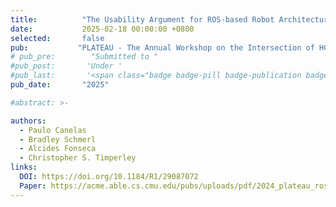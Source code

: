 ```yaml
---
title:          "The Usability Argument for ROS-based Robot Architectural Description Languages"
date:           2025-02-18 00:00:00 +0800
selected:       false
pub:           "PLATEAU - The Annual Workshop on the Intersection of HCI and PL"
# pub_pre:        "Submitted to "
#pub_post:       'Under '
#pub_last:       '<span class="badge badge-pill badge-publication badge-success">Just Accepted!</span>&nbsp;&nbsp; 🎉'
pub_date:       "2025"

#abstract: >- 

authors:
  - Paulo Canelas
  - Bradley Schmerl
  - Alcides Fonseca
  - Christopher S. Timperley
links:
  DOI: https://doi.org/10.1184/R1/29087072
  Paper: https://acme.able.cs.cmu.edu/pubs/uploads/pdf/2024_plateau_rospecusabilityCanelas_RospecADL_2025.pdf
---
```

